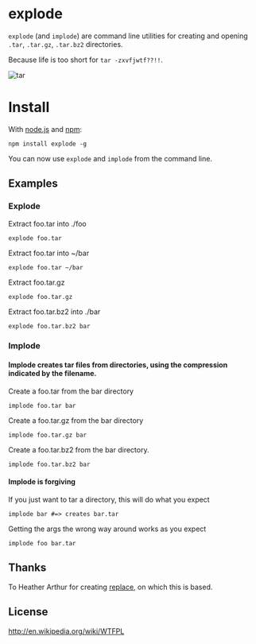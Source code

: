 # explode
`explode` (and `implode`) are command line utilities for creating and opening `.tar`, `.tar.gz`, `.tar.bz2` directories. 

Because life is too short for `tar -zxvfjwtf??!!`.

![tar](http://imgs.xkcd.com/comics/tar.png)

# Install
With [node.js](http://nodejs.org/) and [npm](http://github.com/isaacs/npm):

	npm install explode -g

You can now use `explode` and `implode` from the command line.


## Examples

### Explode

Extract foo.tar into ./foo
```
explode foo.tar
```

Extract foo.tar into ~/bar
```
explode foo.tar ~/bar
```

Extract foo.tar.gz
```
explode foo.tar.gz
```

Extract foo.tar.bz2 into ./bar
```
explode foo.tar.bz2 bar
```

### Implode

#### Implode creates tar files from directories, using the compression indicated by the filename.

Create a foo.tar from the bar directory

```
implode foo.tar bar
```

Create a foo.tar.gz from the bar directory

```
implode foo.tar.gz bar
```

Create a foo.tar.bz2 from the bar directory.
```
implode foo.tar.bz2 bar
```

#### Implode is forgiving

If you just want to tar a directory, this will do what you expect

```
implode bar #=> creates bar.tar
```

Getting the args the wrong way around works as you expect
```
implode foo bar.tar
```


## Thanks

To Heather Arthur for creating [replace](https://github.com/harthur/replace), on which this is based.

## License

http://en.wikipedia.org/wiki/WTFPL
